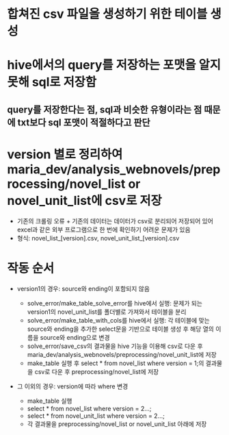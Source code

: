 # 합쳐진 csv 파일을 생성하기 위한 테이블 생성

# hive에서의 query를 저장하는 포맷을 알지 못해 sql로 저장함
## query를 저장한다는 점, sql과 비슷한 유형이라는 점 때문에 txt보다 sql 포맷이 적절하다고 판단

# version 별로 정리하여 maria_dev/analysis_webnovels/preprocessing/novel_list or novel_unit_list에 csv로 저장
- 기존의 크롤링 오류 + 기존의 데이터는 데이터가 csv로 분리되어 저장되어 있어 excel과 같은 외부 프로그램으로 한 번에 확인하기 어려운 문제가 있음
- 형식: novel_list_[version].csv, novel_unit_list_[version].csv


# 작동 순서
- version1의 경우: source와 ending이 포함되지 않음
    - solve_error/make_table_solve_error를 hive에서 실행: 문제가 되는 version1의 novel_unit_list를 폴더별로 가져와서 테이블을 분리
    - solve_error/make_table_with_cols를 hive에서 실행: 각 테이블에 맞는 source와 ending을 추가한 select문을 기반으로 테이블 생성 후 해당 열의 이름을 source와 ending으로 변경
    - solve_error/save_csv의 결과물을 hive 기능을 이용해 csv로 다운 후 maria_dev/analysis_webnovels/preprocessing/novel_unit_list에 저장
    - make_table 실행 후 select * from novel_list where version = 1;의 결과물을 csv로 다운 후 preprocessing/novel_list에 저장

- 그 이외의 경우: version에 따라 where 변경
    - make_table 실행
    - select * from novel_list where version = 2...;
    - select * from novel_unit_list where version = 2...;
    - 각 결과물을 preprocessing/novel_list or novel_unit_list 아래에 저장
    